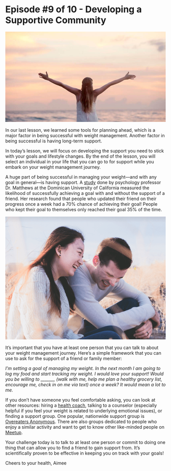 # Episode #9 of 10 - Developing a Supportive Community

![](episode-01.jpg)

In our last lesson, we learned some tools for planning ahead, which is a major factor in being successful with weight management. Another factor in being successful is having long-term support.

In today’s lesson, we will focus on developing the support you need to stick with your goals and lifestyle changes. By the end of the lesson, you will select an individual in your life that you can go to for support while you embark on your weight management journey.

A huge part of being successful in managing your weight—and with any goal in general—is having support. A [study](http://www.dominican.edu/dominicannews/study-highlights-strategies-for-achieving-goals) done by psychology professor Dr. Matthews at the Dominican University of California measured the likelihood of successfully achieving a goal with and without the support of a friend. Her research found that people who updated their friend on their progress once a week had a 70% chance of achieving their goal! People who kept their goal to themselves only reached their goal 35% of the time.

![](episode-09-2.png)

It’s important that you have at least one person that you can talk to about your weight management journey. Here’s a simple framework that you can use to ask for the support of a friend or family member:

*I’m setting a goal of managing my weight. In the next month I am going to log my food and start tracking my weight. I would love your support! Would you be willing to _______ (walk with me, help me plan a healthy grocery list, encourage me, check in on me via text) once a week? It would mean a lot to me.*

If you don’t have someone you feel comfortable asking, you can look at other resources: hiring a [health coach](http://www.emergehealthcoaching.com/), talking to a counselor (especially helpful if you feel your weight is related to underlying emotional issues), or finding a support group. One popular, nationwide support group is [Overeaters Anonymous](https://oa.org/). There are also groups dedicated to people who enjoy a similar activity and want to get to know other like-minded people on [Meetup](https://www.meetup.com/).

Your challenge today is to talk to at least one person or commit to doing one thing that can allow you to find a friend to gain support from. It’s scientifically proven to be effective in keeping you on track with your goals!

Cheers to your health, Aimee

